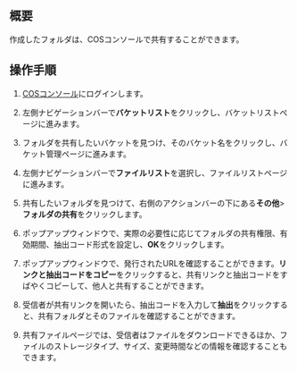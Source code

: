 ## 概要

作成したフォルダは、COSコンソールで共有することができます。

## 操作手順

1. [COSコンソール](https://console.cloud.tencent.com/cos5)にログインします。
2. 左側ナビゲーションバーで**バケットリスト**をクリックし、バケットリストページに進みます。
3. フォルダを共有したいバケットを見つけ、そのバケット名をクリックし、バケット管理ページに進みます。
4. 左側ナビゲーションバーで**ファイルリスト**を選択し、ファイルリストページに進みます。
5. 共有したいフォルダを見つけて、右側のアクションバーの下にある**その他**>**フォルダの共有**をクリックします。

6. ポップアップウィンドウで、実際の必要性に応じてフォルダの共有権限、有効期間、抽出コード形式を設定し、**OK**をクリックします。

7. ポップアップウィンドウで、発行されたURLを確認することができます。**リンクと抽出コードをコピー**をクリックすると、共有リンクと抽出コードをすばやくコピーして、他人と共有することができます。

8. 受信者が共有リンクを開いたら、抽出コードを入力して**抽出**をクリックすると、共有フォルダとそのファイルを確認することができます。

9. 共有ファイルページでは、受信者はファイルをダウンロードできるほか、ファイルのストレージタイプ、サイズ、変更時間などの情報を確認することもできます。

